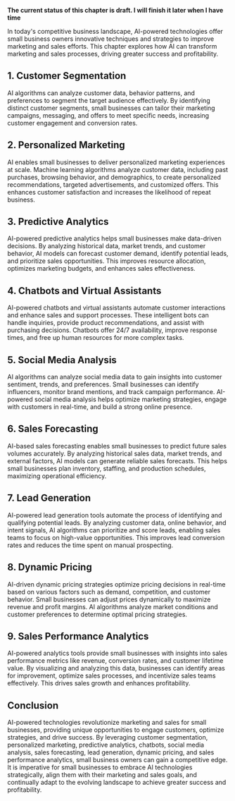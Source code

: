**The current status of this chapter is draft. I will finish it later when I have time**

In today's competitive business landscape, AI-powered technologies offer small business owners innovative techniques and strategies to improve marketing and sales efforts. This chapter explores how AI can transform marketing and sales processes, driving greater success and profitability.

**1. Customer Segmentation**
----------------------------

AI algorithms can analyze customer data, behavior patterns, and preferences to segment the target audience effectively. By identifying distinct customer segments, small businesses can tailor their marketing campaigns, messaging, and offers to meet specific needs, increasing customer engagement and conversion rates.

**2. Personalized Marketing**
-----------------------------

AI enables small businesses to deliver personalized marketing experiences at scale. Machine learning algorithms analyze customer data, including past purchases, browsing behavior, and demographics, to create personalized recommendations, targeted advertisements, and customized offers. This enhances customer satisfaction and increases the likelihood of repeat business.

**3. Predictive Analytics**
---------------------------

AI-powered predictive analytics helps small businesses make data-driven decisions. By analyzing historical data, market trends, and customer behavior, AI models can forecast customer demand, identify potential leads, and prioritize sales opportunities. This improves resource allocation, optimizes marketing budgets, and enhances sales effectiveness.

**4. Chatbots and Virtual Assistants**
--------------------------------------

AI-powered chatbots and virtual assistants automate customer interactions and enhance sales and support processes. These intelligent bots can handle inquiries, provide product recommendations, and assist with purchasing decisions. Chatbots offer 24/7 availability, improve response times, and free up human resources for more complex tasks.

**5. Social Media Analysis**
----------------------------

AI algorithms can analyze social media data to gain insights into customer sentiment, trends, and preferences. Small businesses can identify influencers, monitor brand mentions, and track campaign performance. AI-powered social media analysis helps optimize marketing strategies, engage with customers in real-time, and build a strong online presence.

**6. Sales Forecasting**
------------------------

AI-based sales forecasting enables small businesses to predict future sales volumes accurately. By analyzing historical sales data, market trends, and external factors, AI models can generate reliable sales forecasts. This helps small businesses plan inventory, staffing, and production schedules, maximizing operational efficiency.

**7. Lead Generation**
----------------------

AI-powered lead generation tools automate the process of identifying and qualifying potential leads. By analyzing customer data, online behavior, and intent signals, AI algorithms can prioritize and score leads, enabling sales teams to focus on high-value opportunities. This improves lead conversion rates and reduces the time spent on manual prospecting.

**8. Dynamic Pricing**
----------------------

AI-driven dynamic pricing strategies optimize pricing decisions in real-time based on various factors such as demand, competition, and customer behavior. Small businesses can adjust prices dynamically to maximize revenue and profit margins. AI algorithms analyze market conditions and customer preferences to determine optimal pricing strategies.

**9. Sales Performance Analytics**
----------------------------------

AI-powered analytics tools provide small businesses with insights into sales performance metrics like revenue, conversion rates, and customer lifetime value. By visualizing and analyzing this data, businesses can identify areas for improvement, optimize sales processes, and incentivize sales teams effectively. This drives sales growth and enhances profitability.

**Conclusion**
--------------

AI-powered technologies revolutionize marketing and sales for small businesses, providing unique opportunities to engage customers, optimize strategies, and drive success. By leveraging customer segmentation, personalized marketing, predictive analytics, chatbots, social media analysis, sales forecasting, lead generation, dynamic pricing, and sales performance analytics, small business owners can gain a competitive edge. It is imperative for small businesses to embrace AI technologies strategically, align them with their marketing and sales goals, and continually adapt to the evolving landscape to achieve greater success and profitability.

